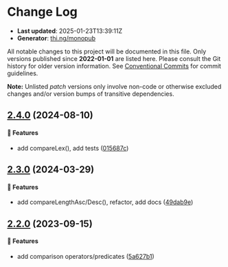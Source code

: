 # Change Log

- **Last updated**: 2025-01-23T13:39:11Z
- **Generator**: [thi.ng/monopub](https://thi.ng/monopub)

All notable changes to this project will be documented in this file.
Only versions published since **2022-01-01** are listed here.
Please consult the Git history for older version information.
See [Conventional Commits](https://conventionalcommits.org/) for commit guidelines.

**Note:** Unlisted _patch_ versions only involve non-code or otherwise excluded changes
and/or version bumps of transitive dependencies.

## [2.4.0](https://github.com/thi-ng/umbrella/tree/@thi.ng/compare@2.4.0) (2024-08-10)

#### 🚀 Features

- add compareLex(), add tests ([015687c](https://github.com/thi-ng/umbrella/commit/015687c))

## [2.3.0](https://github.com/thi-ng/umbrella/tree/@thi.ng/compare@2.3.0) (2024-03-29)

#### 🚀 Features

- add compareLengthAsc/Desc(), refactor, add docs ([49dab9e](https://github.com/thi-ng/umbrella/commit/49dab9e))

## [2.2.0](https://github.com/thi-ng/umbrella/tree/@thi.ng/compare@2.2.0) (2023-09-15)

#### 🚀 Features

- add comparison operators/predicates ([5a627b1](https://github.com/thi-ng/umbrella/commit/5a627b1))
